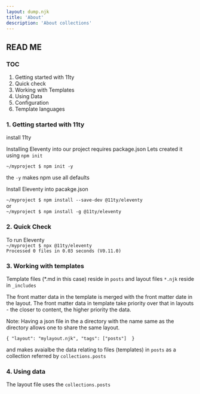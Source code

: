 ```yaml
---
layout: dump.njk
title: 'About'
description: 'About collections'
---
```


## READ ME 

### TOC
1. Getting started with 11ty
2. Quick check
3. Working with Templates
4. Using Data
5. Configuration
6. Template languages

### 1. Getting started with 11ty

install 11ty

Installing Eleventy into our project requires package.json
Lets created it using `npm init`

`~/myproject $ npm init -y`

the `-y` makes npm use all defaults

Install Eleventy into pacakge.json

`~/myproject $ npm install --save-dev @11ty/eleventy`
<br>
or
<br>
`~/myproject $ npm install -g @11ty/eleventy`

### 2. Quick Check

To run Eleventy
<br>
`~/myproject $ npx @11ty/eleventy` <br>
`Processed 0 files in 0.03 seconds (V0.11.0)`<br>

### 3. Working with templates

Template files (*.md in this case) reside in `posts` and layout files `*.njk` reside in `_includes`

The front matter data in the template is merged with the front matter date in the layout. The front matter data in template take priority over that in layouts - the closer to content, the higher priority the data.

Note: Having a json file in the a directory with the name same as the directory allows one to share the same layout.


`
{
    "layout": "mylayout.njk",
    "tags": ["posts"] 
}
`

and makes avaialbe the data relating to files (templates) in `posts` as a collection referred by `collections.posts`

 ### 4. Using data

The layout file uses the `collections.posts` 

